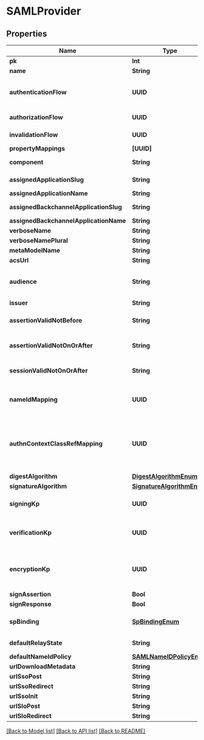 # SAMLProvider

## Properties
Name | Type | Description | Notes
------------ | ------------- | ------------- | -------------
**pk** | **Int** |  | [readonly] 
**name** | **String** |  | 
**authenticationFlow** | **UUID** | Flow used for authentication when the associated application is accessed by an un-authenticated user. | [optional] 
**authorizationFlow** | **UUID** | Flow used when authorizing this provider. | 
**invalidationFlow** | **UUID** | Flow used ending the session from a provider. | 
**propertyMappings** | **[UUID]** |  | [optional] 
**component** | **String** | Get object component so that we know how to edit the object | [readonly] 
**assignedApplicationSlug** | **String** | Internal application name, used in URLs. | [readonly] 
**assignedApplicationName** | **String** | Application&#39;s display Name. | [readonly] 
**assignedBackchannelApplicationSlug** | **String** | Internal application name, used in URLs. | [readonly] 
**assignedBackchannelApplicationName** | **String** | Application&#39;s display Name. | [readonly] 
**verboseName** | **String** | Return object&#39;s verbose_name | [readonly] 
**verboseNamePlural** | **String** | Return object&#39;s plural verbose_name | [readonly] 
**metaModelName** | **String** | Return internal model name | [readonly] 
**acsUrl** | **String** |  | 
**audience** | **String** | Value of the audience restriction field of the assertion. When left empty, no audience restriction will be added. | [optional] 
**issuer** | **String** | Also known as EntityID | [optional] 
**assertionValidNotBefore** | **String** | Assertion valid not before current time + this value (Format: hours&#x3D;-1;minutes&#x3D;-2;seconds&#x3D;-3). | [optional] 
**assertionValidNotOnOrAfter** | **String** | Assertion not valid on or after current time + this value (Format: hours&#x3D;1;minutes&#x3D;2;seconds&#x3D;3). | [optional] 
**sessionValidNotOnOrAfter** | **String** | Session not valid on or after current time + this value (Format: hours&#x3D;1;minutes&#x3D;2;seconds&#x3D;3). | [optional] 
**nameIdMapping** | **UUID** | Configure how the NameID value will be created. When left empty, the NameIDPolicy of the incoming request will be considered | [optional] 
**authnContextClassRefMapping** | **UUID** | Configure how the AuthnContextClassRef value will be created. When left empty, the AuthnContextClassRef will be set based on which authentication methods the user used to authenticate. | [optional] 
**digestAlgorithm** | [**DigestAlgorithmEnum**](DigestAlgorithmEnum.md) |  | [optional] 
**signatureAlgorithm** | [**SignatureAlgorithmEnum**](SignatureAlgorithmEnum.md) |  | [optional] 
**signingKp** | **UUID** | Keypair used to sign outgoing Responses going to the Service Provider. | [optional] 
**verificationKp** | **UUID** | When selected, incoming assertion&#39;s Signatures will be validated against this certificate. To allow unsigned Requests, leave on default. | [optional] 
**encryptionKp** | **UUID** | When selected, incoming assertions are encrypted by the IdP using the public key of the encryption keypair. The assertion is decrypted by the SP using the the private key. | [optional] 
**signAssertion** | **Bool** |  | [optional] 
**signResponse** | **Bool** |  | [optional] 
**spBinding** | [**SpBindingEnum**](SpBindingEnum.md) | This determines how authentik sends the response back to the Service Provider. | [optional] 
**defaultRelayState** | **String** | Default relay_state value for IDP-initiated logins | [optional] 
**defaultNameIdPolicy** | [**SAMLNameIDPolicyEnum**](SAMLNameIDPolicyEnum.md) |  | [optional] 
**urlDownloadMetadata** | **String** | Get metadata download URL | [readonly] 
**urlSsoPost** | **String** | Get SSO Post URL | [readonly] 
**urlSsoRedirect** | **String** | Get SSO Redirect URL | [readonly] 
**urlSsoInit** | **String** | Get SSO IDP-Initiated URL | [readonly] 
**urlSloPost** | **String** | Get SLO POST URL | [readonly] 
**urlSloRedirect** | **String** | Get SLO redirect URL | [readonly] 

[[Back to Model list]](../README.md#documentation-for-models) [[Back to API list]](../README.md#documentation-for-api-endpoints) [[Back to README]](../README.md)


